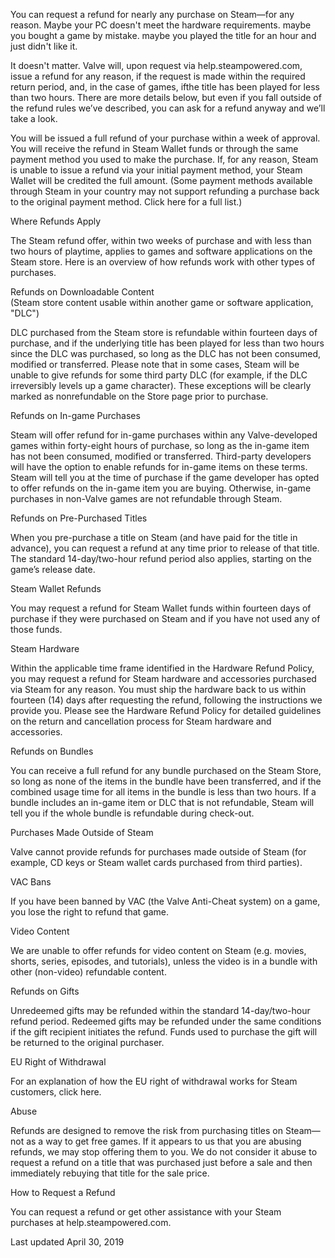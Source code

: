 You can request a refund for nearly any purchase on Steam—for any reason. Maybe your PC doesn't meet the hardware requirements. maybe you bought a game by mistake. maybe you played the title for an hour and just didn't like it.

It doesn't matter. Valve will, upon request via help.steampowered.com, issue a refund for any reason, if the request is made within the required return period, and, in the case of games, ifthe title has been played for less than two hours. There are more details below, but even if you fall outside of the refund rules we’ve described, you can ask for a refund anyway and we’ll take a look.

You will be issued a full refund of your purchase within a week of approval. You will receive the refund in Steam Wallet funds or through the same payment method you used to make the purchase. If, for any reason, Steam is unable to issue a refund via your initial payment method, your Steam Wallet will be credited the full amount. (Some payment methods available through Steam in your country may not support refunding a purchase back to the original payment method. Click here for a full list.)

Where Refunds Apply

The Steam refund offer, within two weeks of purchase and with less than two hours of playtime, applies to games and software applications on the Steam store. Here is an overview of how refunds work with other types of purchases.

Refunds on Downloadable Content  
(Steam store content usable within another game or software application, "DLC")

DLC purchased from the Steam store is refundable within fourteen days of purchase, and if the underlying title has been played for less than two hours since the DLC was purchased, so long as the DLC has not been consumed, modified or transferred. Please note that in some cases, Steam will be unable to give refunds for some third party DLC (for example, if the DLC irreversibly levels up a game character). These exceptions will be clearly marked as nonrefundable on the Store page prior to purchase.

Refunds on In-game Purchases

Steam will offer refund for in-game purchases within any Valve-developed games within forty-eight hours of purchase, so long as the in-game item has not been consumed, modified or transferred. Third-party developers will have the option to enable refunds for in-game items on these terms. Steam will tell you at the time of purchase if the game developer has opted to offer refunds on the in-game item you are buying. Otherwise, in-game purchases in non-Valve games are not refundable through Steam.

Refunds on Pre-Purchased Titles

When you pre-purchase a title on Steam (and have paid for the title in advance), you can request a refund at any time prior to release of that title. The standard 14-day/two-hour refund period also applies, starting on the game’s release date.

Steam Wallet Refunds

You may request a refund for Steam Wallet funds within fourteen days of purchase if they were purchased on Steam and if you have not used any of those funds.

Steam Hardware

Within the applicable time frame identified in the Hardware Refund Policy, you may request a refund for Steam hardware and accessories purchased via Steam for any reason. You must ship the hardware back to us within fourteen (14) days after requesting the refund, following the instructions we provide you. Please see the Hardware Refund Policy for detailed guidelines on the return and cancellation process for Steam hardware and accessories.

Refunds on Bundles

You can receive a full refund for any bundle purchased on the Steam Store, so long as none of the items in the bundle have been transferred, and if the combined usage time for all items in the bundle is less than two hours. If a bundle includes an in-game item or DLC that is not refundable, Steam will tell you if the whole bundle is refundable during check-out.

Purchases Made Outside of Steam

Valve cannot provide refunds for purchases made outside of Steam (for example, CD keys or Steam wallet cards purchased from third parties).

VAC Bans

If you have been banned by VAC (the Valve Anti-Cheat system) on a game, you lose the right to refund that game.

Video Content

We are unable to offer refunds for video content on Steam (e.g. movies, shorts, series, episodes, and tutorials), unless the video is in a bundle with other (non-video) refundable content.

Refunds on Gifts

Unredeemed gifts may be refunded within the standard 14-day/two-hour refund period. Redeemed gifts may be refunded under the same conditions if the gift recipient initiates the refund. Funds used to purchase the gift will be returned to the original purchaser.

EU Right of Withdrawal

For an explanation of how the EU right of withdrawal works for Steam customers, click here.

Abuse

Refunds are designed to remove the risk from purchasing titles on Steam—not as a way to get free games. If it appears to us that you are abusing refunds, we may stop offering them to you. We do not consider it abuse to request a refund on a title that was purchased just before a sale and then immediately rebuying that title for the sale price.

How to Request a Refund

You can request a refund or get other assistance with your Steam purchases at help.steampowered.com.

  

Last updated April 30, 2019